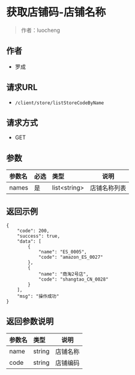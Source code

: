 # 获取店铺码-店铺名称

> 作者：luocheng

## 作者

- 罗成

## 请求URL

- ` /client/store/listStoreCodeByName `
  
## 请求方式
- GET

## 参数

|参数名|必选|类型|说明|
|:----    |:---|:----- |-----   |
|names |是  |list&lt;string&gt; | 店铺名称列表    |

## 返回示例

``` 
{
    "code": 200,
    "success": true,
    "data": [
        {
            "name": "ES_0005",
            "code": "amazon_ES_0027"
        },
        {
            "name": "商淘2号店",
            "code": "shangtao_CN_0028"
        }
    ],
    "msg": "操作成功"
}
```

## 返回参数说明 

|参数名|类型|说明|
|:-----  |:-----|-----                           |
|name |string   |店铺名称  |
|code |string   |店铺编码  |